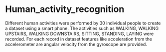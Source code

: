 # Human_activity_recognition
Different human activities were performed by 30 individual people to create a dataset using a smart phone. The activities such as WALKING, WALKING UPSTAIRS, WALKING DOWNSTAIRS, SITTING, STANDING, LAYING were recorded. For each record in dataset features like acceleration from the accelerometer are angular velocity from the gyroscope are provided.
